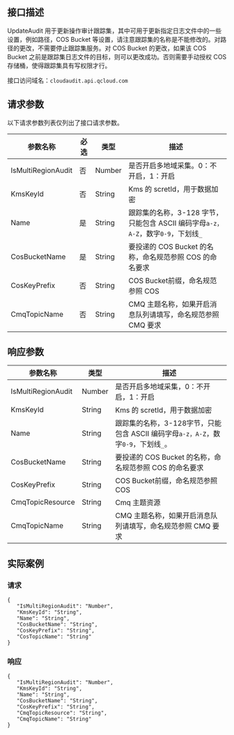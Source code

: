 
## 接口描述
UpdateAudit 用于更新操作审计跟踪集，其中可用于更新指定日志文件中的一些设置，例如路径，COS Bucket 等设置，请注意跟踪集的名称是不能修改的。对路径的更改，不需要停止跟踪集服务。对 COS Bucket 的更改，如果该 COS Bucket 之前是跟踪集日志文件的目标，则可以更改成功。否则需要手动授权 COS 存储桶，使得跟踪集具有写权限才行。

接口访问域名：`cloudaudit.api.qcloud.com`


## 请求参数
以下请求参数列表仅列出了接口请求参数。

|参数名称|必选|类型|描述|
|---------|---------|---------|--------|
|IsMultiRegionAudit	|否|	Number	|是否开启多地域采集。0：不开启，1：开启|
|KmsKeyId	|否|	String	| Kms 的 scretId，用于数据加密|
|Name	|是|	String	|跟踪集的名称，3-128 字节，只能包含 ASCII 编码字母`a-z，A-Z`，数字`0-9`，下划线`_`|
|CosBucketName	|是|	String	|要投递的 COS Bucket 的名称，命名规范参照 COS 的命名要求|
|CosKeyPrefix	|否|	String	|COS Bucket前缀，命名规范参照 COS|
|CmqTopicName	|否|	String	|CMQ 主题名称，如果开启消息队列请填写，命名规范参照 CMQ 要求|

## 响应参数

|参数名称|类型|描述|
|---------|---------|--------|
|IsMultiRegionAudit	|	Number	|是否开启多地域采集，0：不开启，1：开启|
|KmsKeyId	|	String	|  Kms 的 scretId，用于数据加密|
|Name	|	String	|跟踪集的名称，3-128字节，只能包含 ASCII 编码字母`a-z，A-Z`，数字`0-9`，下划线`_`。|
|CosBucketName	|	String	|要投递的 COS Bucket 的名称，命名规范参照 COS 的命名要求|
|CosKeyPrefix	|	String	|COS Bucket前缀，命名规范参照 COS|
|CmqTopicResource|String|Cmq 主题资源|
|CmqTopicName	|	String	|CMQ 主题名称，如果开启消息队列请填写，命名规范参照 CMQ 要求|

## 实际案例
### 请求

```shell
{
   "IsMultiRegionAudit": "Number",
   "KmsKeyId": "String",
   "Name": "String",
   "CosBucketName": "String",
   "CosKeyPrefix": "String",
   "CosTopicName": "String"
}
```

### 响应
```shell
{
   "IsMultiRegionAudit": "Number",
   "KmsKeyId": "String",
   "Name": "String",
   "CosBucketName": "String",
   "CosKeyPrefix": "String",
   "CmqTopicResource": "String",
   "CmqTopicName": "String"
}
```
